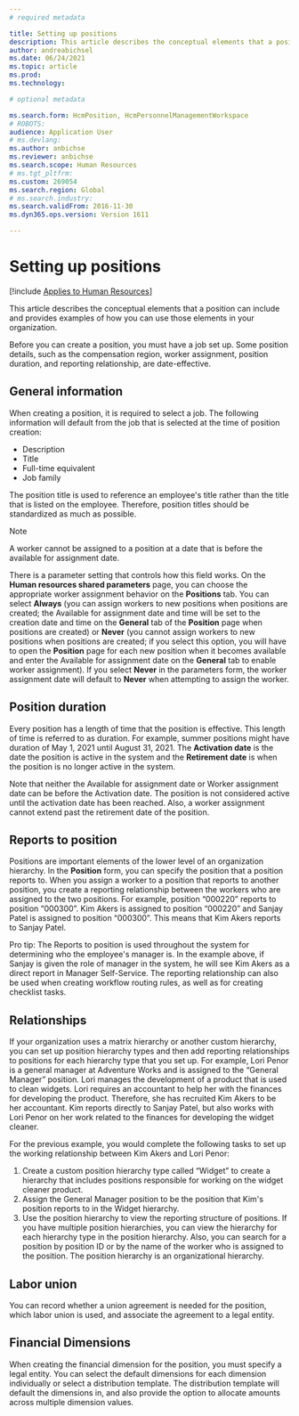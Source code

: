 ```yaml
---
# required metadata

title: Setting up positions
description: This article describes the conceptual elements that a position can include and provides examples of how you can use those elements in your organization. 
author: andreabichsel
ms.date: 06/24/2021
ms.topic: article
ms.prod: 
ms.technology: 

# optional metadata

ms.search.form: HcmPosition, HcmPersonnelManagementWorkspace
# ROBOTS: 
audience: Application User
# ms.devlang: 
ms.author: anbichse
ms.reviewer: anbichse
ms.search.scope: Human Resources
# ms.tgt_pltfrm: 
ms.custom: 269054
ms.search.region: Global
# ms.search.industry: 
ms.search.validFrom: 2016-11-30
ms.dyn365.ops.version: Version 1611

---
```


# Setting up positions

[!include [Applies to Human Resources](../includes/applies-to-hr.md)]

This article describes the conceptual elements that a position can include and provides examples of how you can use those elements in your organization. 

Before you can create a position, you must have a job set up.  Some position details, such as the compensation region, worker assignment, position duration, and reporting relationship, are date-effective. 

## General information
When creating a position, it is required to select a job. The following information will default from the job that is selected at the time of position creation:  
- Description
- Title
- Full-time equivalent 
- Job family  

The position title is used to reference an employee's title rather than the title that is listed on the employee.  Therefore, position titles should be standardized as much as possible. 

> [!Note]
> A worker cannot be assigned to a position at a date that is before the available for assignment date. 
>  
> There is a parameter setting that controls how this field works.  On the **Human resources shared parameters** page, you can choose the appropriate worker assignment behavior on the **Positions** tab.  You can select **Always** (you can assign workers to new positions when positions are created; the Available for assignment date and time will be set to the creation date and time on the **General** tab of the **Position** page when positions are created) or **Never** (you cannot assign workers to new positions when positions are created; if you select this option, you will have to open the **Position** page for each new position when it becomes available and enter the Available for assignment date on the **General** tab to enable worker assignment).  If you select **Never** in the parameters form, the worker assignment date will default to **Never** when attempting to assign the worker.  

## Position duration
Every position has a length of time that the position is effective. This length of time is referred to as duration. For example, summer positions might have duration of May 1, 2021 until August 31, 2021.  The **Activation date** is the date the position is active in the system and the **Retirement date** is when the position is no longer active in the system.

Note that neither the Available for assignment date or Worker assignment date can be before the Activation date.  The position is not considered active until the activation date has been reached. Also, a worker assignment cannot extend past the retirement date of the position.

## Reports to position
Positions are important elements of the lower level of an organization hierarchy. In the **Position** form, you can specify the position that a position reports to. When you assign a worker to a position that reports to another position, you create a reporting relationship between the workers who are assigned to the two positions. For example, position “000220” reports to position “000300”. Kim Akers is assigned to position “000220” and Sanjay Patel is assigned to position “000300”. This means that Kim Akers reports to Sanjay Patel.

Pro tip:  The Reports to position is used throughout the system for determining who the employee's manager is.  In the example above, if Sanjay is given the role of manager in the system, he will see Kim Akers as a direct report in Manager Self-Service.  The reporting relationship can also be used when creating workflow routing rules, as well as for creating checklist tasks.  

## Relationships
If your organization uses a matrix hierarchy or another custom hierarchy, you can set up position hierarchy types and then add reporting relationships to positions for each hierarchy type that you set up. For example, Lori Penor is a general manager at Adventure Works and is assigned to the “General Manager” position. Lori manages the development of a product that is used to clean widgets. Lori requires an accountant to help her with the finances for developing the product. Therefore, she has recruited Kim Akers to be her accountant. Kim reports directly to Sanjay Patel, but also works with Lori Penor on her work related to the finances for developing the widget cleaner.

For the previous example, you would complete the following tasks to set up the working relationship between Kim Akers and Lori Penor:

1. Create a custom position hierarchy type called “Widget” to create a hierarchy that includes positions responsible for working on the widget cleaner product.
2. Assign the General Manager position to be the position that Kim's position reports to in the Widget hierarchy.
3. Use the position hierarchy to view the reporting structure of positions. If you have multiple position hierarchies, you can view the hierarchy for each hierarchy type in the position hierarchy. Also, you can search for a position by position ID or by the name of the worker who is assigned to the position. The position hierarchy is an organizational hierarchy.

## Labor union
You can record whether a union agreement is needed for the position, which labor union is used, and associate the agreement to a legal entity.

## Financial Dimensions
When creating the financial dimension for the position, you must specify a legal entity.  You can select the default dimensions for each dimension individually or select a distribution template.  The distribution template will default the dimensions in, and also provide the option to allocate amounts across multiple dimension values.  


